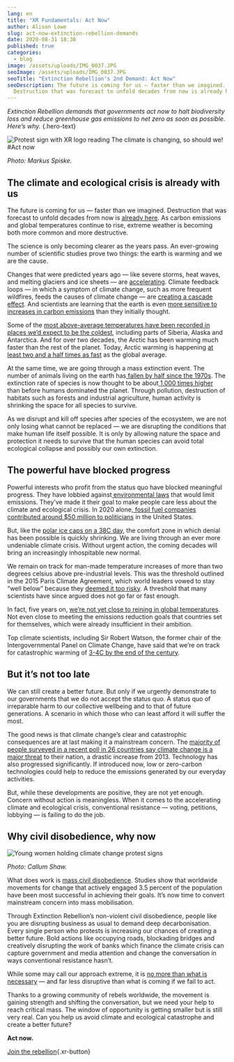 ```yaml
---
lang: en
title: "XR Fundamentals: Act Now"
author: Alison Lowe
slug: act-now-extinction-rebellion-demands
date: 2020-08-31 18:38
published: true
categories:
  - blog
image: /assets/uploads/IMG_0037.JPG
seoImage: /assets/uploads/IMG_0037.JPG
seoTitle: "Extinction Rebellion's 2nd Demand: Act Now"
seoDescription: The future is coming for us — faster than we imagined.
  Destruction that was forecast to unfold decades from now is already here.
---
```

*Extinction Rebellion demands that governments act now to halt biodiversity loss and reduce greenhouse gas emissions to net zero as soon as possible. Here’s why.* {.hero-text}

![Protest sign with XR logo reading The climate is changing, so should we! #Act now ](/assets/uploads/IMG_0037.JPG)

*Photo: Markus Spiske.*

## The climate and ecological crisis is already with us

The future is coming for us — faster than we imagined. Destruction that was forecast to unfold decades from now is [already here](https://www.nationalgeographic.com/environment/global-warming/global-warming-effects/). As carbon emissions and global temperatures continue to rise, extreme weather is becoming both more common and more destructive.

The science is only becoming clearer as the years pass. An ever-growing number of scientific studies prove two things: the earth is warming and we are the cause.

Changes that were predicted years ago — like severe storms, heat waves, and melting glaciers and ice sheets — are [accelerating](https://www.nytimes.com/2019/12/04/climate/climate-change-acceleration.html). Climate feedback loops — in which a symptom of climate change, such as more frequent wildfires, feeds the causes of climate change — are [creating a cascade effect](https://climaterealityproject.org/blog/how-feedback-loops-are-making-climate-crisis-worse). And scientists are learning that the earth is even [more sensitive to increases in carbon emissions](https://www.theguardian.com/environment/2020/jun/13/climate-worst-case-scenarios-clouds-scientists-global-heating) than they initially thought.

Some of the [most above-average temperatures have been recorded in places we’d expect to be the coldest](https://www.cnbc.com/2020/06/05/climate-change-may-2020-is-hottest-month-on-record.html), including parts of Siberia, Alaska and Antarctica. And for over two decades, the Arctic has been warming much faster than the rest of the planet. Today, Arctic warming is happening [at least two and a half times as fast](https://www.nytimes.com/interactive/2020/04/19/climate/climate-crash-course-1.html) as the global average.

At the same time, we are going through a mass extinction event. The number of animals living on the earth has[ fallen by half since the 1970s](https://www.theguardian.com/environment/2014/sep/29/earth-lost-50-wildlife-in-40-years-wwf). The extinction rate of species is now thought to be about[ 1,000 times higher](https://www.newscientist.com/article/dn25645-we-are-killing-species-at-1000-times-the-natural-rate/) than before humans dominated the planet. Through pollution, destruction of habitats such as forests and industrial agriculture, human activity is shrinking the space for all species to survive.

As we disrupt and kill off species after species of the ecosystem, we are not only losing what cannot be replaced — we are disrupting the conditions that make human life itself possible. It is only by allowing nature the space and protection it needs to survive that the human species can avoid total ecological collapse and possibly our own extinction.

## The powerful have blocked progress

Powerful interests who profit from the status quo have blocked meaningful progress. They have lobbied against[ environmental laws](https://www.theguardian.com/business/2019/mar/22/top-oil-firms-spending-millions-lobbying-to-block-climate-change-policies-says-report) that would limit emissions. They’ve made it their goal to make people care less about the climate and ecological crisis. In 2020 alone,[ fossil fuel companies contributed around $50 million to politicians](https://www.nytimes.com/interactive/2020/04/19/climate/climate-crash-course-3.html) in the United States.

But, like the [polar ice caps on a 38C day](https://www.bbc.com/news/science-environment-53140069), the comfort zone in which denial has been possible is quickly shrinking. We are living through an ever more undeniable climate crisis. Without urgent action, the coming decades will bring an increasingly inhospitable new normal.

We remain on track for man-made temperature increases of more than two degrees celsius above pre-industrial levels. This was the threshold outlined in the 2015 Paris Climate Agreement, which world leaders vowed to stay “well below” because they [deemed it too risky](https://www.nytimes.com/interactive/2018/12/07/climate/world-emissions-paris-goals-not-on-track.html). A threshold that many scientists have since argued does not go far or fast enough.

In fact, five years on, [we’re not yet close to reining in global temperatures](https://www.nationalgeographic.com/science/2019/11/nations-miss-paris-targets-climate-driven-weather-events-cost-billions/). Not even close to meeting the emissions reduction goals that countries set for themselves, which were already insufficient in their ambition.

Top climate scientists, including Sir Robert Watson, the former chair of the Intergovernmental Panel on Climate Change, have said that we’re on track for catastrophic warming of [3-](https://www.nationalgeographic.com/science/2019/11/nations-miss-paris-targets-climate-driven-weather-events-cost-billions/)⁠⁠[4C by the end of the century](https://www.nationalgeographic.com/science/2019/11/nations-miss-paris-targets-climate-driven-weather-events-cost-billions/).

## But it’s not too late

We can still create a better future. But only if we urgently demonstrate to our governments that we do not accept the status quo. A status quo of irreparable harm to our collective wellbeing and to that of future generations. A scenario in which those who can least afford it will suffer the most.

The good news is that climate change’s clear and catastrophic consequences are at last making it a mainstream concern. The [majority of people surveyed in a recent poll in 26 countries say climate change is a major threat](https://www.pewresearch.org/fact-tank/2019/04/18/a-look-at-how-people-around-the-world-view-climate-change/) to their nation, a drastic increase from 2013. Technology has also progressed significantly. If introduced now, low or zero-carbon technologies could help to reduce the emissions generated by our everyday activities.

But, while these developments are positive, they are not yet enough. Concern without action is meaningless. When it comes to the accelerating climate and ecological crisis, conventional resistance — voting, petitions, lobbying — is failing to do the job.

## Why civil disobedience, why now

![Young women holding climate change protest signs](/assets/uploads/callum-shaw-7SE389kUVGw-unsplash.jpg)

*Photo: Callum Shaw.*

What does work is [mass civil disobedience](https://www.bbc.com/future/article/20190513-it-only-takes-35-of-people-to-change-the-world). Studies show that worldwide movements for change that actively engaged 3.5 percent of the population have been most successful in achieving their goals. It’s now time to convert mainstream concern into mass mobilisation.

Through Extinction Rebellion’s non-violent civil disobedience, people like you are disrupting business as usual to demand deep decarbonisation. Every single person who protests is increasing our chances of creating a better future. Bold actions like occupying roads, blockading bridges and creatively disrupting the work of banks which finance the climate crisis can capture government and media attention and change the conversation in ways conventional resistance hasn’t.

While some may call our approach extreme, it is [no more than what is necessary](https://www.afr.com/world/europe/scientists-endorse-mass-civil-disobedience-to-force-climate-action-20191013-p5309j) — and far less disruptive than what is coming if we fail to act.

Thanks to a growing community of rebels worldwide, the movement is gaining strength and shifting the conversation, but we need your help to reach critical mass. The window of opportunity is getting smaller but is still very real. Can you help us avoid climate and ecological catastrophe and create a better future?

**Act now.** [](https://rebellion.global/groups/#countries)[](/get-involved/)

[Join the rebellion](https://rebellion.global/get-involved/){.xr-button}